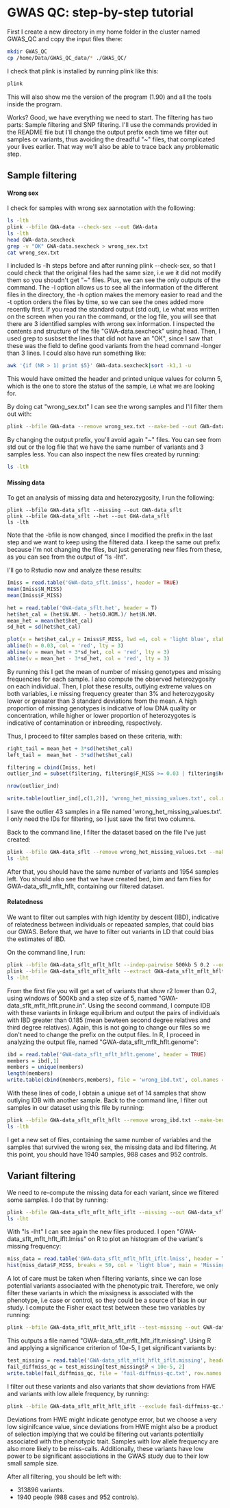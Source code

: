 # GWAS QC: step-by-step tutorial

First I create a new directory in my home folder in the cluster named GWAS_QC and copy the input files there:

```bash
mkdir GWAS_QC
cp /home/Data/GWAS_QC_data/* ./GWAS_QC/
```
I check that plink is installed by running plink like this:

```bash
plink
```
This will also show me the version of the program (1.90) and all the tools inside the program.

Works? Good, we have everything we need to start. The filtering has two parts: Sample filtering and SNP filtering.
I'll use the commands provided in the README file but I'll change the output prefix each time we filter out samples or variants, thus avoiding the dreadful "~" files, that complicated your lives earlier. That way we'll also be able to trace back any problematic step.

## Sample filtering

#### Wrong sex

I check for samples with wrong sex aannotation with the following:

```bash
ls -lth
plink --bfile GWA-data --check-sex --out GWA-data
ls -lth
head GWA-data.sexcheck
grep -v "OK" GWA-data.sexcheck > wrong_sex.txt
cat wrong_sex.txt
```

I included ls -lh steps before and after running plink --check-sex, so that I could check that the original files had the same size, i.e we it did not modify them so you shoudn't get "~" files. Plus, we can see the only outputs of the command. The -l option allows us to see all the information of the different files in the directory, the -h option makes the memory easier to read and the -t option orders the files by time, so we can see the ones added more recently first.
If you read the standard output (std out), i.e what was written on the screen when you ran the command, or the log file, you will see that there are 3 identified samples with wrong sex information. 
I inspected the contents and structure of the file "GWA-data.sexcheck" using head. Then, I used grep to susbset the lines that did not have an "OK", since I saw that these was the field to define good variants from the head command -longer than 3 lines. I could also have run something like:

```bash
awk '{if (NR > 1) print $5}' GWA-data.sexcheck|sort -k1,1 -u
```

This would have omitted the header and printed unique values for column 5, which is the one to store the status of the sample, i.e what we are looking for.

By doing cat "wrong_sex.txt" I can see the wrong samples and I'll filter them out with:

```bash
plink --bfile GWA-data --remove wrong_sex.txt --make-bed --out GWA-data_sflt
```

By changing the output prefix, you'll avoid again "~" files. You can see from std out or the log file that we have the same number of variants and 3 samples less. You can also inspect the new files created by running:

```bash
ls -lth
```

#### Missing data

To get an analysis of missing data and heterozygosity, I run the following:

```
plink --bfile GWA-data_sflt --missing --out GWA-data_sflt
plink --bfile GWA-data_sflt --het --out GWA-data_sflt
ls -lth
```

Note that the -bfile is now changed, since I modified the prefix in the last step and we want to keep using the filtered data. I keep the same out prefix because I'm not changing the files, but just generating new files from these, as you can see from the output of "ls -lht".

I'll go to Rstudio now and analyze these results:

```R
Imiss = read.table('GWA-data_sflt.imiss', header = TRUE)
mean(Imiss$N_MISS)
mean(Imiss$F_MISS)

het = read.table('GWA-data_sflt.het', header = T)
het$het_cal = (het$N.NM. - het$O.HOM.)/ het$N.NM.
mean_het = mean(het$het_cal)
sd_het = sd(het$het_cal)

plot(x = het$het_cal,y = Imiss$F_MISS, lwd =4, col = 'light blue', xlab = 'Heterozygosity rate per individual', ylab = 'Proportion of missing SNPs per individual')
abline(h = 0.03, col = 'red', lty = 3)
abline(v = mean_het + 3*sd_het, col = 'red', lty = 3)
abline(v = mean_het - 3*sd_het, col = 'red', lty = 3)
```

By running this I get the mean of number of missing genotypes and missing frequencies for each sample. I also compute the observed heterozygosity on each individual. Then, I plot these results, outlying extreme values on both variables, i.e missing frequency greater than 3% and heterozygosity lower or greaater than 3 standard deviations from the mean.
A high proportion of missing genotypes is indicative of low DNA quality or concentration, while higher or lower proportion of heterozygotes is indicative of contamination or inbreeding, respectively.

Thus, I proceed to filter samples based on these criteria, with:

```R
right_tail = mean_het + 3*sd(het$het_cal)
left_tail =  mean_het - 3*sd(het$het_cal)

filtering = cbind(Imiss, het)
outlier_ind = subset(filtering, filtering$F_MISS >= 0.03 | filtering$het_cal > right_tail | filtering$het_cal < left_tail)

nrow(outlier_ind)

write.table(outlier_ind[,c(1,2)], 'wrong_het_missing_values.txt', col.names = FALSE, row.names = FALSE)
```

I save the outlier 43 samples in a file named 'wrong_het_missing_values.txt'. I only need the IDs for filtering, so I just save the first two columns.

Back to the command line, I filter the dataset based on the file I've just created:

```bash
plink --bfile GWA-data_sflt --remove wrong_het_missing_values.txt --make-bed --out GWA-data_sflt_mflt_hflt
ls -lht
```

After that, you should have the same number of variants and 1954 samples left. You should also see that we have created bed, bim and fam files for GWA-data_sflt_mflt_hflt, containing our filtered dataset.

#### Relatedness

We want to filter out samples with high identity by descent (IBD), indicative of relatedness between individuals or repeaated samples, that could bias our GWAS.
Before that, we have to filter out variants in LD that could bias the estimates of IBD.

On the command line, I run:

```bash
plink --bfile GWA-data_sflt_mflt_hflt --indep-pairwise 500kb 5 0.2 --out GWA-data_sflt_mflt_hflt
plink --bfile GWA-data_sflt_mflt_hflt --extract GWA-data_sflt_mflt_hflt.prune.in --genome --min 0.185 --out GWA-data_sflt_mflt_hflt
ls -lht
```

From the first file you will get a set of variants that show r2 lower than 0.2, using windows of 500Kb and a step size of 5, named "GWA-data_sflt_mflt_hflt.prune.in". Using the second command, I compute IDB with these variants in linkage equilibrium and output the pairs of individuals with IBD greater than 0.185 (mean bewteen second degree relatives and third degree relatives). Again, this is not going to change our files so we don't need to change the prefix on the output files.
In R, I proceed in analyzing the output file, named "GWA-data_sflt_mflt_hflt.genome":

```R
ibd = read.table('GWA-data_sflt_mflt_hflt.genome', header = TRUE)
members = ibd[,1]
members = unique(members)
length(members)
write.table(cbind(members,members), file = 'wrong_ibd.txt', col.names = F, row.names = F)
```

With these lines of code, I obtain a unique set of 14 samples that show outlying IDB with another sample. Back to the command line, I filter out samples in our dataset using this file by running:

```bash
plink --bfile GWA-data_sflt_mflt_hflt --remove wrong_ibd.txt --make-bed --out GWA-data_sflt_mflt_hflt_iflt
ls -lth
```

I get a new set of files, containing the same number of variables and the samples that survived the wrong sex, the missing data and ibd filtering. At this point, you should have 1940 samples, 988 cases and 952 controls.

## Variant filtering

We need to re-compute the missing data for each variant, since we filtered some samples. I do that by running:

```bash
plink --bfile GWA-data_sflt_mflt_hflt_iflt --missing --out GWA-data_sflt_mflt_hflt_iflt
ls -lht
```

With "ls -lht" I can see again the new files produced. I open "GWA-data_sflt_mflt_hflt_iflt.lmiss" on R to plot an histogram of the variant's missing frequency:

```R
miss_data = read.table('GWA-data_sflt_mflt_hflt_iflt.lmiss', header = T)
hist(miss_data$F_MISS, breaks = 50, col = 'light blue', main = 'Missing Data Distribution', xlab = 'Missing Data rate')
```

A lot of care must be taken when filtering variants, since we can lose potential variants associaated with the phenotypic trait. Therefore, we only filter these variants in which the missigness is associated with the phenotype, i.e case or control, so they could be a source of bias in our study. I compute the Fisher exact test between these two variables by running:

```bash
plink --bfile GWA-data_sflt_mflt_hflt_iflt --test-missing --out GWA-data_sflt_mflt_hflt_iflt
```
This outputs a file named "GWA-data_sflt_mflt_hflt_iflt.missing". Using R and applying a significance criterion of 10e-5, I get significant variants by:

```R
test_missing = read.table('GWA-data_sflt_mflt_hflt_iflt.missing', header = TRUE)
fail_diffmiss_qc = test_missing[test_missing$P < 10e-5, 2]
write.table(fail_diffmiss_qc, file = 'fail-diffmiss-qc.txt', row.names = F, col.names = F)
```

I filter out these variants and also variants that show deviations from HWE and variants with low allele frequency, by running:

```bash
plink --bfile GWA-data_sflt_mflt_hflt_iflt --exclude fail-diffmiss-qc.txt --geno 0.05 --hwe 0.00001 --maf 0.01 --make-bed --out GWA-data_sflt_mflt_hflt_iflt_vflt
```

Deviations from HWE might indicate genotype error, but we choose a very low siginifcance value, since deviations from HWE might also be a product of selection implying that we could be filtering out variants potentially associated with the phenotypic trait. 
Samples with low allele frequency are also more likely to be miss-calls. Additionally, these variants have low power to be significant associations in the GWAS study due to their low small sample size.

After all filtering, you should be left with:
- 313896 variants.
- 1940 people (988 cases and 952 controls).







